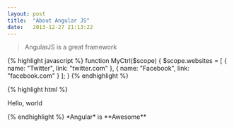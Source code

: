 ```yaml
---
layout: post
title:  "About Angular JS"
date:   2013-12-27 21:13:22
---
```

> AngularJS is a great framework

{% highlight javascript %}
function MyCtrl($scope) {
    $scope.websites = [
        {
            name: "Twitter",
            link: "twitter.com"
        },
        {
            name: "Facebook",
            link: "facebook.com"
        }
    ];
}
{% endhighlight %}

{% highlight html %}
<html>
<head>
    <title>Hello, world</title>
</head>
<body>
    <p>Hello, world</p>
</body>
</html>
{% endhighlight %}
*Angular* is **Awesome**
